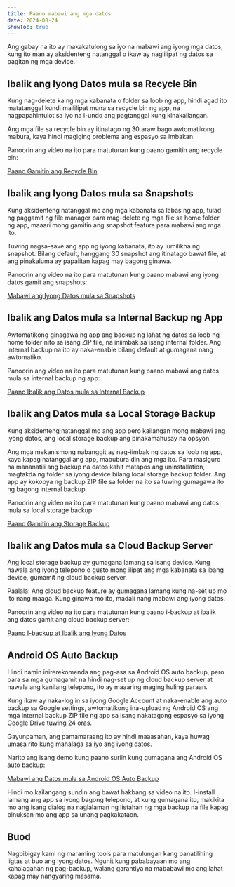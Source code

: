 ```yaml
---
title: Paano mabawi ang mga datos  
date: 2024-08-24  
ShowToc: true
---
```


Ang gabay na ito ay makakatulong sa iyo na mabawi ang iyong mga datos, kung ito man ay aksidenteng natanggal o ikaw ay naglilipat ng datos sa pagitan ng mga device.

## Ibalik ang Iyong Datos mula sa Recycle Bin

Kung nag-delete ka ng mga kabanata o folder sa loob ng app, hindi agad ito matatanggal kundi maililipat muna sa recycle bin ng app, na nagpapahintulot sa iyo na i-undo ang pagtanggal kung kinakailangan.

Ang mga file sa recycle bin ay itinatago ng 30 araw bago awtomatikong mabura, kaya hindi magiging problema ang espasyo sa imbakan.

Panoorin ang video na ito para matutunan kung paano gamitin ang recycle bin:  

[Paano Gamitin ang Recycle Bin](https://youtube.com/shorts/WUrHmY4-T30?feature=share)

## Ibalik ang Iyong Datos mula sa Snapshots

Kung aksidenteng natanggal mo ang mga kabanata sa labas ng app, tulad ng paggamit ng file manager para mag-delete ng mga file sa home folder ng app, maaari mong gamitin ang snapshot feature para mabawi ang mga ito.

Tuwing nagsa-save ang app ng iyong kabanata, ito ay lumilikha ng snapshot. Bilang default, hanggang 30 snapshot ang itinatago bawat file, at ang pinakaluma ay papalitan kapag may bagong ginawa.

Panoorin ang video na ito para matutunan kung paano mabawi ang iyong datos gamit ang snapshots:  

[Mabawi ang Iyong Datos mula sa Snapshots](https://youtu.be/QRlzmj-Vp88)

## Ibalik ang Datos mula sa Internal Backup ng App

Awtomatikong ginagawa ng app ang backup ng lahat ng datos sa loob ng home folder nito sa isang ZIP file, na iniimbak sa isang internal folder. Ang internal backup na ito ay naka-enable bilang default at gumagana nang awtomatiko.

Panoorin ang video na ito para matutunan kung paano mabawi ang datos mula sa internal backup ng app:  

[Paano Ibalik ang Datos mula sa Internal Backup](https://youtube.com/shorts/GAOLcbpsCHQ?feature=share)

## Ibalik ang Datos mula sa Local Storage Backup

Kung aksidenteng natanggal mo ang app pero kailangan mong mabawi ang iyong datos, ang local storage backup ang pinakamahusay na opsyon.

Ang mga mekanismong nabanggit ay nag-iimbak ng datos sa loob ng app, kaya kapag natanggal ang app, mabubura din ang mga ito. Para masiguro na mananatili ang backup na datos kahit matapos ang uninstallation, magtakda ng folder sa iyong device bilang local storage backup folder. Ang app ay kokopya ng backup ZIP file sa folder na ito sa tuwing gumagawa ito ng bagong internal backup.

Panoorin ang video na ito para matutunan kung paano mabawi ang datos mula sa local storage backup:  

[Paano Gamitin ang Storage Backup](https://youtu.be/Y-M5V3OKWM8)

## Ibalik ang Datos mula sa Cloud Backup Server

Ang local storage backup ay gumagana lamang sa isang device. Kung nawala ang iyong telepono o gusto mong ilipat ang mga kabanata sa ibang device, gumamit ng cloud backup server.

Paalala: Ang cloud backup feature ay gumagana lamang kung na-set up mo ito nang maaga. Kung ginawa mo ito, madali nang mabawi ang iyong datos.

Panoorin ang video na ito para matutunan kung paano i-backup at ibalik ang datos gamit ang cloud backup server:  

[Paano I-backup at Ibalik ang Iyong Datos](https://youtube.com/shorts/F2UTxySivO4)

## Android OS Auto Backup

Hindi namin inirerekomenda ang pag-asa sa Android OS auto backup, pero para sa mga gumagamit na hindi nag-set up ng cloud backup server at nawala ang kanilang telepono, ito ay maaaring maging huling paraan.

Kung ikaw ay naka-log in sa iyong Google Account at naka-enable ang auto backup sa Google settings, awtomatikong ina-upload ng Android OS ang mga internal backup ZIP file ng app sa isang nakatagong espasyo sa iyong Google Drive tuwing 24 oras.

Gayunpaman, ang pamamaraang ito ay hindi maaasahan, kaya huwag umasa rito kung mahalaga sa iyo ang iyong datos.

Narito ang isang demo kung paano suriin kung gumagana ang Android OS auto backup:  

[Mabawi ang Datos mula sa Android OS Auto Backup](https://youtu.be/PMrsCCpMebk)

Hindi mo kailangang sundin ang bawat hakbang sa video na ito. I-install lamang ang app sa iyong bagong telepono, at kung gumagana ito, makikita mo ang isang dialog na naglalaman ng listahan ng mga backup na file kapag binuksan mo ang app sa unang pagkakataon.

## Buod

Nagbibigay kami ng maraming tools para matulungan kang panatilihing ligtas at buo ang iyong datos. Ngunit kung pababayaan mo ang kahalagahan ng pag-backup, walang garantiya na mababawi mo ang lahat kapag may nangyaring masama.
